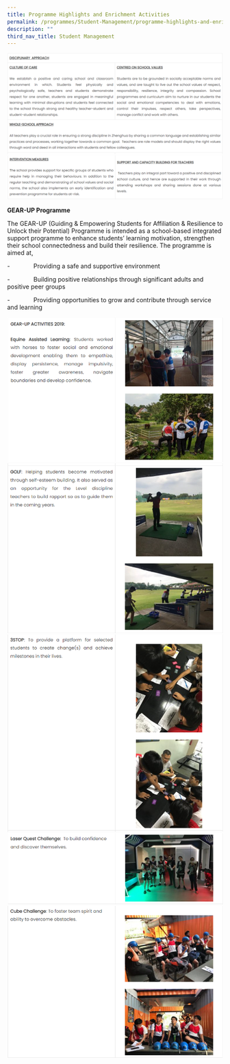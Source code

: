 ```yaml
---
title: Programme Highlights and Enrichment Activities
permalink: /programmes/Student-Management/programme-highlights-and-enrichment-activities/
description: ""
third_nav_title: Student Management
---
```

![](/images/Programmes/Student%20Management/S2.png)
![](/images/Programmes/Student%20Management/S3.png)

**GEAR-UP Programme**

The GEAR-UP (Guiding & Empowering Students for Affiliation & Resilience to Unlock their Potential) Programme is intended as a school-based integrated support programme to enhance students’ learning motivation, strengthen their school connectedness and build their resilience. The programme is aimed at,

\-              Providing a safe and supportive environment

\-              Building positive relationships through significant adults and positive peer groups

\-              Providing opportunities to grow and contribute through service and learning

![](/images/Programmes/Student%20Management/S4.png)
![](/images/Programmes/Student%20Management/S5.png)
![](/images/Programmes/Student%20Management/S6.png)
![](/images/Programmes/Student%20Management/S7.png)
![](/images/Programmes/Student%20Management/S8.png)